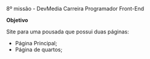 8º missão - DevMedia Carreira Programador Front-End

**Objetivo**

Site para uma pousada que possui duas páginas:

- Página Principal;
- Página de quartos;


